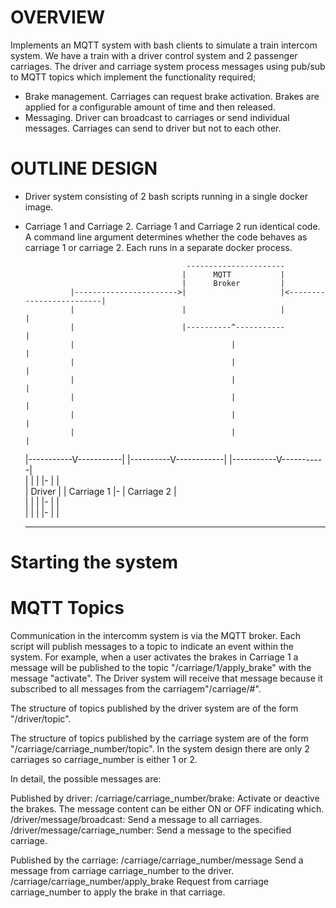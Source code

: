 # OVERVIEW
Implements an MQTT system with bash clients to simulate a train intercom system. We have a train with a driver control system and 2 passenger carriages. The driver and carriage system process messages using pub/sub to MQTT topics which implement the functionality required;
- Brake management. Carriages can request brake activation. Brakes are applied for a configurable amount of time and then released.
- Messaging. Driver can broadcast to carriages or send individual messages. Carriages can send to driver but not to each other.

# OUTLINE DESIGN

- Driver system consisting of 2 bash scripts running in a single docker image. 
-  Carriage 1 and Carriage 2. Carriage 1 and Carriage 2 run identical code. A command line argument determines whether the code behaves
as carriage 1 or carriage 2. Each runs in a separate docker process. 

 
                                           ----------------------                                           
                                          |      MQTT           |                                            
                                          |      Broker         |                                            
                 |----------------------->|                     |<-------------------------|                 
                 |                        |                     |                          |                 
                 |                        |----------^-----------                          |                 
                 |                                   |                                     |                 
                 |                                   |                                     |                 
                 |                                   |                                     |                 
                 |                                   |                                     |                 
                 |                                   |                                     |                 
                 |                                   |                                     |                
     |-----------V-----------|            |----------V------------|            |-----------V-----------|     
     |                       |            |                       |-           |                       |     
     |      Driver           |            |     Carriage 1        |-           |     Carriage 2        |     
     |                       |            |                       |-           |                       |     
     |                       |            |                       |-           |                       |     
     -------------------------            -------------------------            -------------------------     

# Starting the system


# MQTT Topics

Communication in the intercomm system is via the MQTT broker. Each script will publish messages to a topic to indicate an event 
within the system. For example, when a user activates the brakes in Carriage 1 a message will be published to the topic "/carriage/1/apply_brake" with the message "activate". The Driver system will receive that message because it subscribed to all messages from the carriagem"/carriage/#". 

The structure of topics published by the driver system are of the form "/driver/topic".

The structure of topics published by the carriage system are of the form "/carriage/carriage_number/topic". In the system design there are only 2 carriages so carriage_number is either 1 or 2.

In detail, the possible messages are:

Published by driver:
/carriage/carriage_number/brake: 	Activate or deactive the brakes. The message content can be either ON or OFF indicating which.
/driver/message/broadcast:			Send a message to all carriages. 
/driver/message/carriage_number:	Send a message to the specified carriage. 

Published by the carriage:
/carriage/carriage_number/message 	Send a message from carriage carriage_number to the driver.
/carriage/carriage_number/apply_brake
									Request from carriage carriage_number to apply the brake in that carriage. 
